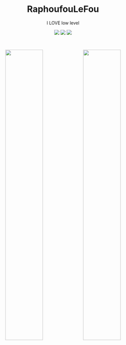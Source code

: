 <p align="center">
  <h1 align="center">RaphoufouLeFou</h1>
  <p align="center">I LOVE low level</p>
  <p align="center">
    <a href="https://RaphoufouLeFou.github.io"><img src="https://img.shields.io/badge/Pages_Profile-blue"></a>
    <a href="https://stackoverflow.com/u/13633424"><img src="https://img.shields.io/badge/Stack_Overflow_Profile-orange"></a>
    <img src="https://komarev.com/ghpvc/?username=RaphoufouLeFou&color=grey">
  </p>
</p>
<br>
<p align="center">
  <a href="https://github.com/RaphoufouLeFou" height=200><img width="49%" src="https://github-readme-stats.vercel.app/api/?username=RaphoufouLeFou&theme=dark&bg_color=10151c"></a>
  <a href="https://github.com/RaphoufouLeFou" height=200><img width="49%" src="https://github-readme-stats.vercel.app/api/top-langs/?username=RaphoufouLeFou&theme=dark&hide=html,css,batchfile&layout=compact&bg_color=10151c&hide_title=true"></a>
</p>
